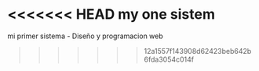 <<<<<<< HEAD
my one sistem
=======
mi primer sistema - Diseño y programacion web

>>>>>>> 12a1557f143908d62423beb642b6fda3054c014f
